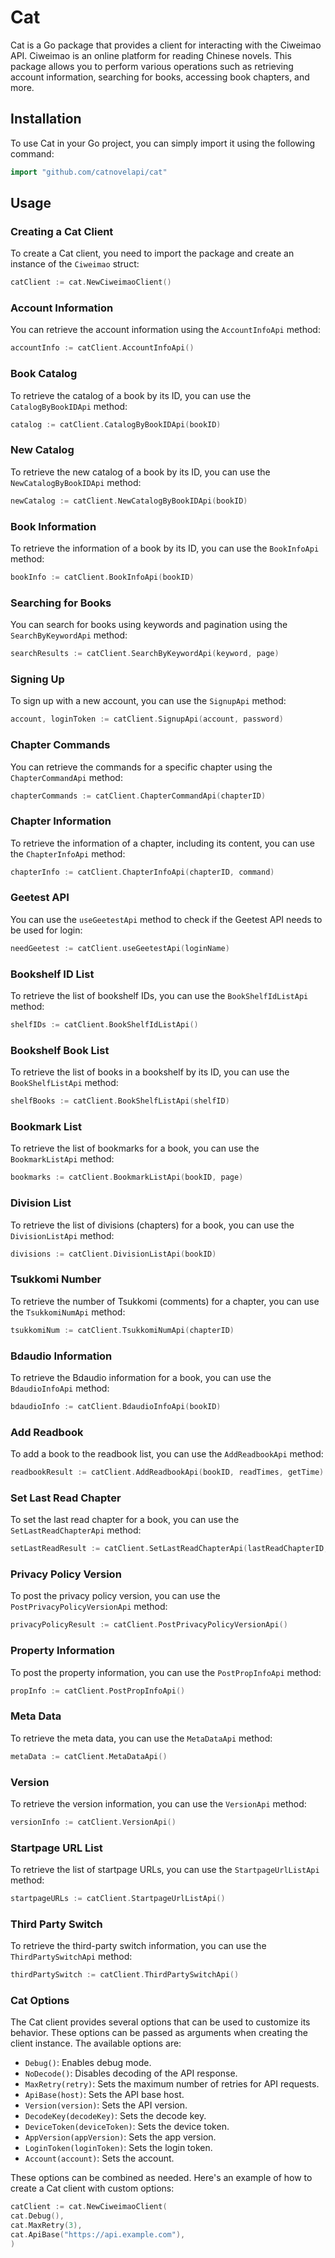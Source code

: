 # Cat

Cat is a Go package that provides a client for interacting with the Ciweimao API. Ciweimao is an online platform for
reading Chinese novels. This package allows you to perform various operations such as retrieving account information,
searching for books, accessing book chapters, and more.

## Installation

To use Cat in your Go project, you can simply import it using the following command:

```go
import "github.com/catnovelapi/cat"
```

## Usage

### Creating a Cat Client

To create a Cat client, you need to import the package and create an instance of the `Ciweimao` struct:

```go
catClient := cat.NewCiweimaoClient()
```

### Account Information

You can retrieve the account information using the `AccountInfoApi` method:

```go
accountInfo := catClient.AccountInfoApi()
```

### Book Catalog

To retrieve the catalog of a book by its ID, you can use the `CatalogByBookIDApi` method:

```go
catalog := catClient.CatalogByBookIDApi(bookID)
```

### New Catalog

To retrieve the new catalog of a book by its ID, you can use the `NewCatalogByBookIDApi` method:

```go
newCatalog := catClient.NewCatalogByBookIDApi(bookID)
```

### Book Information

To retrieve the information of a book by its ID, you can use the `BookInfoApi` method:

```go
bookInfo := catClient.BookInfoApi(bookID)
```

### Searching for Books

You can search for books using keywords and pagination using the `SearchByKeywordApi` method:

```go
searchResults := catClient.SearchByKeywordApi(keyword, page)
```

### Signing Up

To sign up with a new account, you can use the `SignupApi` method:

```go
account, loginToken := catClient.SignupApi(account, password)
```

### Chapter Commands

You can retrieve the commands for a specific chapter using the `ChapterCommandApi` method:

```go
chapterCommands := catClient.ChapterCommandApi(chapterID)
```

### Chapter Information

To retrieve the information of a chapter, including its content, you can use the `ChapterInfoApi` method:

```go
chapterInfo := catClient.ChapterInfoApi(chapterID, command)
```

### Geetest API

You can use the `useGeetestApi` method to check if the Geetest API needs to be used for login:

```go
needGeetest := catClient.useGeetestApi(loginName)
```

### Bookshelf ID List

To retrieve the list of bookshelf IDs, you can use the `BookShelfIdListApi` method:

```go
shelfIDs := catClient.BookShelfIdListApi()
```

### Bookshelf Book List

To retrieve the list of books in a bookshelf by its ID, you can use the `BookShelfListApi` method:

```go
shelfBooks := catClient.BookShelfListApi(shelfID)
```

### Bookmark List

To retrieve the list of bookmarks for a book, you can use the `BookmarkListApi` method:

```go
bookmarks := catClient.BookmarkListApi(bookID, page)
```

### Division List

To retrieve the list of divisions (chapters) for a book, you can use the `DivisionListApi` method:

```go
divisions := catClient.DivisionListApi(bookID)
```

### Tsukkomi Number

To retrieve the number of Tsukkomi (comments) for a chapter, you can use the `TsukkomiNumApi` method:

```go
tsukkomiNum := catClient.TsukkomiNumApi(chapterID)
```

### Bdaudio Information

To retrieve the Bdaudio information for a book, you can use the `BdaudioInfoApi` method:

```go
bdaudioInfo := catClient.BdaudioInfoApi(bookID)
```

### Add Readbook

To add a book to the readbook list, you can use the `AddReadbookApi` method:

```go
readbookResult := catClient.AddReadbookApi(bookID, readTimes, getTime)
```

### Set Last Read Chapter

To set the last read chapter for a book, you can use the `SetLastReadChapterApi` method:

```go
setLastReadResult := catClient.SetLastReadChapterApi(lastReadChapterID, bookID)
```

### Privacy Policy Version

To post the privacy policy version, you can use the `PostPrivacyPolicyVersionApi` method:

```go
privacyPolicyResult := catClient.PostPrivacyPolicyVersionApi()
```

### Property Information

To post the property information, you can use the `PostPropInfoApi` method:

```go
propInfo := catClient.PostPropInfoApi()
```

### Meta Data

To retrieve the meta data, you can use the `MetaDataApi` method:

```go
metaData := catClient.MetaDataApi()
```

### Version

To retrieve the version information, you can use the `VersionApi` method:

```go
versionInfo := catClient.VersionApi()
```

### Startpage URL List

To retrieve the list of startpage URLs, you can use the `StartpageUrlListApi` method:

```go
startpageURLs := catClient.StartpageUrlListApi()
```

### Third Party Switch

To retrieve the third-party switch information, you can use the `ThirdPartySwitchApi` method:

```go
thirdPartySwitch := catClient.ThirdPartySwitchApi()
```

### Cat Options

The Cat client provides several options that can be used to customize its behavior. These options can be passed as
arguments when creating the client instance. The available options are:

- `Debug()`: Enables debug mode.
- `NoDecode()`: Disables decoding of the API response.
- `MaxRetry(retry)`: Sets the maximum number of retries for API requests.
- `ApiBase(host)`: Sets the API base host.
- `Version(version)`: Sets the API version.
- `DecodeKey(decodeKey)`: Sets the decode key.
- `DeviceToken(deviceToken)`: Sets the device token.
- `AppVersion(appVersion)`: Sets the app version.
- `LoginToken(loginToken)`: Sets the login token.
- `Account(account)`: Sets the account.

These options can be combined as needed. Here's an example of how to create a Cat client with custom options:

```go
catClient := cat.NewCiweimaoClient(
cat.Debug(),
cat.MaxRetry(3),
cat.ApiBase("https://api.example.com"),
)
``` 